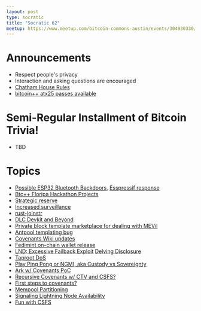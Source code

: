 ```yaml
---
layout: post
type: socratic
title: "Socratic 62"
meetup: https://www.meetup.com/bitcoin-commons-austin/events/304930330/
---
```


# Announcements

- Respect people's privacy
- Interaction and asking questions are encouraged
- [Chatham House Rules](https://www.chathamhouse.org/about-us/chatham-house-rule)
- [bitcoin++ atx25 passes available](https://btcplusplus.dev/conf/atx25)

# Semi-Regular Installment of Bitcoin Trivia!

- TBD

# Topics

- [Possible ESP32 Bluetooth Backdoors](https://www.bleepingcomputer.com/news/security/undocumented-commands-found-in-bluetooth-chip-used-by-a-billion-devices/), [Esspressif response](https://developer.espressif.com/blog/2025/03/esp32-bluetooth-clearing-the-air/)
- [Btc++ Floripa Hackathon Projects](https://gist.github.com/supertestnet/9808060c7e03fd1001f17d242da5f30b)
- [Strategic reserve](https://x.com/davidsacks47/status/1897802280738734236)
- [Increased surveillance](https://x.com/emily_adamec/status/1900248200679772286)
- [rust-joinstr](https://rust-joinstr.github.io/)
- [DLC Devkit and Beyond](https://bennyb.dev/blog/dlcdevkit-beyond/)
- [Private block template marketplace for dealing with MEVil](https://delvingbitcoin.org/t/best-worst-case-mevil-response/1465)
- [Antpool templating bug](https://b10c.me/observations/14-antpool-and-friends-invalid-mining-jobs/)
- [Covenants Wiki updates](https://groups.google.com/u/0/g/bitcoindev/c/kd8g8V1NVOY)
- [Fedimint on-chain wallet release](https://github.com/fedimint/fedimint/releases/tag/v0.6.0)
- [LND: Excessive Failback Exploit](https://morehouse.github.io/lightning/lnd-excessive-failback-exploit/) [Delving Disclosure](https://delvingbitcoin.org/t/disclosure-lnd-excessive-failback-exploit/1493/3)
- [Taproot DoS](https://rubin.io/bitcoin/2025/03/11/core-vuln-taproot-dos/)
- [Play Ping Pong or NGMI, aka Custody vs Sovereignty](https://blog.brollup.org/play-ping-pong-or-ngmi-01c36667c21f)
- [Ark w/ Covenants PoC](https://x.com/tierotiero/status/1899053889019847128)
- [Recursive Covenants w/ CTV and CSFS?](https://groups.google.com/g/bitcoindev/c/Tu7mr419jWQ)
- [First steps to covenants?](https://delvingbitcoin.org/t/ctv-csfs-can-we-reach-consensus-on-a-first-step-towards-covenants/1509)
- [Mempool Partitioning](https://crypt-iq.github.io/coinscope-post.html)
- [Signaling Lightning Node Availability](https://delvingbitcoin.org/t/highly-available-lightning-channels-revisited-route-or-out/1438)
- [Fun with CSFS](https://rubin.io/bitcoin/2025/03/05/csfs-fun/)
